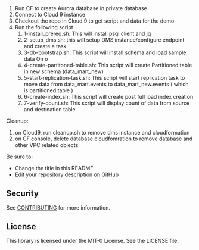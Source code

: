 ## 


1. Run CF to create Aurora database in private database
2. Connect to Cloud 9 instance
3. Checkout the repo in Cloud 9 to get script and data for the demo
4. Run the following script
    1. 1-install_prereq.sh: This will install psql client and jq
    2. 2-setup_dms.sh: this will setup DMS instance/configure endpoint and create a task
    3. 3-db-bootstrap.sh: This script will install schema and load sample data
       On o
    4. 4-create-partitoned-table.sh: This script will create Partitioned table in new schema (data_mart_new)
    5.  5-start-replication-task.sh: This script will start replication task to move data from data_mart.events to data_mart_new.events ( which is partitioned table )
    6.  6-create-index.sh: This script will create post full load index creation 
    7. 7-verify-count.sh: This script will display count of data from source and destination table

Cleanup:

1. on Cloud9, run cleanup.sh to remove dms instance and cloudformation
2. on CF console, delete database cloudfomration to remove database and other VPC related objects



Be sure to:

* Change the title in this README
* Edit your repository description on GitHub

## Security

See [CONTRIBUTING](CONTRIBUTING.md#security-issue-notifications) for more information.

## License

This library is licensed under the MIT-0 License. See the LICENSE file.

